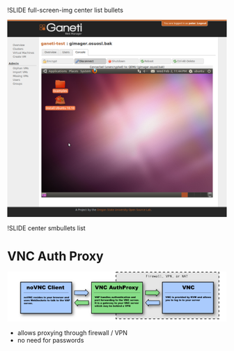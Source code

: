 !SLIDE full-screen-img center list bullets

![vm-console](vm-console.png)


!SLIDE center smbullets list

# VNC Auth Proxy

![vnc1](vnc1.png)

* allows proxying through firewall / VPN
* no need for passwords

